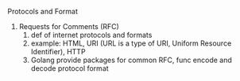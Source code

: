 Protocols and Format

1.  Requests for Comments (RFC)
    1. def of internet protocols and formats
    2. example: HTML, URI (URL is a type of URI, Uniform Resource Identifier), HTTP
    3. Golang provide packages for common RFC, func encode and decode protocol format
